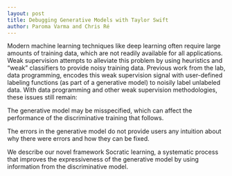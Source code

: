 ```yaml
---
layout: post
title: Debugging Generative Models with Taylor Swift
author: Paroma Varma and Chris Ré
---
```


Modern machine learning techniques like deep learning often require large amounts of training data, which are not readily available for all applications. Weak supervision attempts to alleviate this problem by using heuristics and “weak” classifiers to provide noisy training data. Previous work from the lab, data programming, encodes this weak supervision signal with user-defined labeling functions (as part of a generative model) to noisily label unlabeled data. With data programming and other weak supervision methodologies, these issues still remain:

The generative model may be misspecified, which can affect the performance of the discriminative training that follows.

The errors in the generative model do not provide users any intuition about why there were errors and how they can be fixed.

We describe our novel framework Socratic learning, a systematic process that improves the expressiveness of the generative model by using information from the discriminative model.
